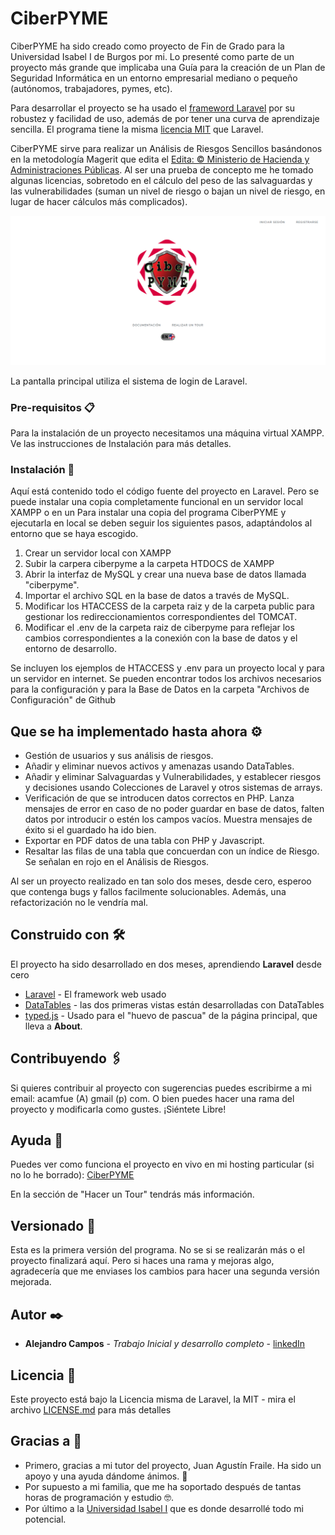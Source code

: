 # CiberPYME

CiberPYME ha sido creado como proyecto de Fin de Grado para la Universidad Isabel I de Burgos por mi. Lo presenté como parte de un proyecto más grande que implicaba una Guía para la creación de un Plan de Seguridad Informática en un entorno empresarial mediano o pequeño (autónomos, trabajadores, pymes, etc).

Para desarrollar el proyecto se ha usado el [frameword Laravel](https://github.com/laravel/laravel) por su robustez y facilidad de uso, además de por tener una curva de aprendizaje sencilla. El programa tiene la misma [licencia MIT](./LICENCIA.txt) que Laravel.

CiberPYME sirve para realizar un Análisis de Riesgos Sencillos basándonos en la metodología Magerit que edita el [Edita: © Ministerio de Hacienda y Administraciones Públicas](https://administracionelectronica.gob.es/pae_Home/pae_Documentacion/pae_Metodolog/pae_Magerit.html). Al ser una prueba de concepto me he tomado algunas licencias, sobretodo en el cálculo del peso de las salvaguardas y las vulnerabilidades (suman un nivel de riesgo o bajan un nivel de riesgo, en lugar de hacer cálculos más complicados).

![Pantalla principal de CiberPYME](./public/images/capturasprograma/inicioSP.png) 

La pantalla principal utiliza el sistema de login de Laravel.

### Pre-requisitos 📋

Para la instalación de un proyecto necesitamos una máquina virtual XAMPP. Ve las instrucciones de Instalación para más detalles.


### Instalación 🔧

Aquí está contenido todo el código fuente del proyecto en Laravel. Pero se puede instalar una copia completamente funcional en un servidor local XAMPP o en un 
Para instalar una copia del programa CiberPYME y ejecutarla en local se deben seguir los siguientes pasos, adaptándolos al entorno que se haya escogido.

1. Crear un servidor local con XAMPP
2. Subir la carpera ciberpyme a la carpeta HTDOCS de XAMPP
3. Abrir la interfaz de MySQL y crear una nueva base de datos llamada "ciberpyme".
4. Importar el archivo SQL en la base de datos a través de MySQL.
5. Modificar los HTACCESS de la carpeta raiz y de la carpeta public para gestionar los redireccionamientos correspondientes del TOMCAT.
6. Modificar el .env de la carpeta raiz de ciberpyme para reflejar los cambios correspondientes a la conexión con la base de datos y el entorno de desarrollo.

Se incluyen los ejemplos de HTACCESS y .env para un proyecto local y para un servidor en internet. Se pueden encontrar todos los archivos necesarios para la configuración y para la Base de Datos en la carpeta "Archivos de Configuración" de Github


## Que se ha implementado hasta ahora ⚙️

- Gestión de usuarios y sus análisis de riesgos.
- Añadir y eliminar nuevos activos y amenazas usando DataTables.
- Añadir y eliminar Salvaguardas y Vulnerabilidades, y establecer riesgos y decisiones usando Colecciones de Laravel y otros sistemas de arrays.
- Verificación de que se introducen datos correctos en PHP. Lanza mensajes de error en caso de no poder guardar en base de datos, falten datos por introducir o estén los campos vacíos. Muestra mensajes de éxito si el guardado ha ido bien.
- Exportar en PDF datos de una tabla con PHP y Javascript.
- Resaltar las filas de una tabla que concuerdan con un índice de Riesgo. Se señalan en rojo en el Análisis de Riesgos.

Al ser un proyecto realizado en tan solo dos meses, desde cero, esperoo que contenga bugs y fallos facilmente solucionables. Además, una refactorización no le vendría mal.


## Construido con 🛠️

El proyecto ha sido desarrollado en dos meses, aprendiendo **Laravel** desde cero

* [Laravel](http://www.dropwizard.io/1.0.2/docs/) - El framework web usado
* [DataTables](https://datatables.net/) - las dos primeras vistas están desarrolladas con DataTables
* [typed.js](https://github.com/mattboldt/typed.js/) - Usado para el "huevo de pascua" de la página principal, que lleva a **About**.

## Contribuyendo 🖇️

Si quieres contribuir al proyecto con sugerencias puedes escribirme a mi email: acamfue (A) gmail (p) com. O bien puedes hacer una rama del proyecto y modificarla como gustes. ¡Siéntete Libre!

## Ayuda 📖

Puedes ver como funciona el proyecto en vivo en mi hosting particular (si no lo he borrado): [CiberPYME]( https://ciberpyme.riispain.es/)

En la sección de "Hacer un Tour" tendrás más información.


## Versionado 📌

Esta es la primera versión del programa. No se si se realizarán más o el proyecto finalizará aquí. Pero si haces una rama y mejoras algo, agradecería que me enviases los cambios para hacer una segunda versión mejorada.

## Autor ✒️


* **Alejandro Campos** - *Trabajo Inicial y desarrollo completo* - [linkedIn](https://www.linkedin.com/in/acamfue/)

## Licencia 📄

Este proyecto está bajo la Licencia misma de Laravel, la MIT - mira el archivo [LICENSE.md](LICENSE.md) para más detalles

## Gracias a 🎁

* Primero, gracias a mi tutor del proyecto, Juan Agustín Fraile. Ha sido un apoyo y una ayuda dándome ánimos. 📢
* Por supuesto a mi familia, que me ha soportado después de tantas horas de programación y estudio 🤓.
* Por último a la [Universidad Isabel I](https://ui1.es) que es donde desarrollé todo mi potencial.
